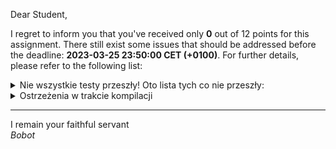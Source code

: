 Dear Student,

I regret to inform you that you've received only **0** out of 12 points for this assignment.
There still exist some issues that should be addressed before the deadline: **2023-03-25 23:50:00 CET (+0100)**. For further details, please refer to the following list:

<details><summary>Nie wszystkie testy przeszły! Oto lista tych co nie przeszły:</summary>1. FractionTester.classFractionExists<br>2. FractionTester.hasNumeratorAndDenominator<br>3. FractionTester.checkIfHasDefaultConstructor<br>4. FractionTester.hasConstructorWhichInitialiseNumeratorAndDenominator<br>5. FractionTester.hasGettersAndSetters<br>6. FractionTester.hasPrintFunction<br>7. FractionTester.counterOfDestructedFractionsImplemented<br>8. FractionTester.saveImplemented<br>9. FractionTester.loadImplemented<br>10. FractionTester.fractionNameSettableFromConstructor<br>11. FractionTester.fractionGettersAreConst<br>12. FractionTester.fractionConstStaticFieldsImplemented</details>
<details><summary>Ostrzeżenia w trakcie kompilacji</summary>/tmp/tmpojoa8a99/student/zaj1Fraction/fraction.cpp:11:6: warning: #warning is a GCC extension<br>&nbsp;&nbsp;&nbsp;11 |     #warning "Klasa jest do zaimplementowania. Instrukcja w pliku naglowkowym"<br>&nbsp;&nbsp;&nbsp;&nbsp;&nbsp;&nbsp;|      ^~~~~~~<br>/tmp/tmpojoa8a99/student/zaj1Fraction/fraction.cpp:11:6: warning: #warning "Klasa jest do zaimplementowania. Instrukcja w pliku naglowkowym" [-Wcpp]<br></details>

-----------
I remain your faithful servant\
_Bobot_